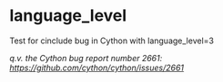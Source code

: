 # language_level
Test for cinclude bug in Cython with language_level=3

_q.v. the Cython bug report number 2661: https://github.com/cython/cython/issues/2661_
